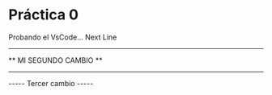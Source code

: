  # Práctica 0

Probando el VsCode...
Next Line 


********************************
**     MI SEGUNDO CAMBIO      **
********************************




----- Tercer cambio -----